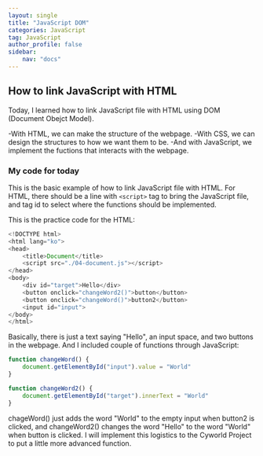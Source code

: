 ```yaml
---
layout: single
title: "JavaScript DOM"
categories: JavaScript
tag: JavaScript
author_profile: false
sidebar:
    nav: "docs"
---
```


## How to link JavaScript with HTML

Today, I learned how to link JavaScript file with HTML using DOM (Document Obejct Model).

-With HTML, we can make the structure of the webpage.
-With CSS, we can design the structures to how we want them to be.
-And with JavaScript, we implement the fuctions that interacts with the webpage.

### My code for today

This is the basic example of how to link JavaScript file with HTML. 
For HTML, there should be a line with ```<script>``` tag to bring the JavaScript file, and tag id to select where the functions should be implemented.

This is the practice code for the HTML:
```js
<!DOCTYPE html>
<html lang="ko">
<head>
    <title>Document</title>
    <script src="./04-document.js"></script>
</head>
<body>
    <div id="target">Hello</div>
    <button onclick="changeWord2()">button</button>
    <button onclick="changeWord()">button2</button>
    <input id="input">
</body>
</html>
```
Basically, there is just a text saying "Hello", an input space, and two buttons in the webpage.
And I included couple of functions through JavaScript:
```js
function changeWord() {
    document.getElementById("input").value = "World"
}

function changeWord2() {
    document.getElementById("target").innerText = "World"
}
```
chageWord() just adds the word "World" to the empty input when button2 is clicked, and changeWord2() changes the word "Hello" to the word "World" when button is clicked.
I will implement this logistics to the Cyworld Project to put a little more advanced function.
